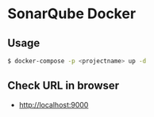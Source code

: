 # SonarQube Docker

## Usage
```bash
$ docker-compose -p <projectname> up -d
```

## Check URL in browser
* [http://localhost:9000](http://localhost:9000)
